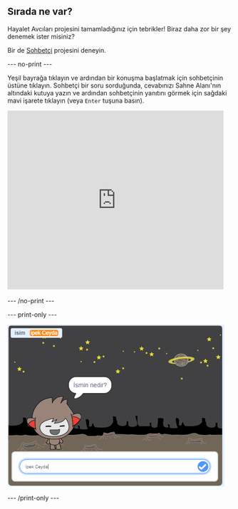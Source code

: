 ## Sırada ne var?

Hayalet Avcıları projesini tamamladığınız için tebrikler! Biraz daha zor bir şey denemek ister misiniz?

Bir de [Sohbetçi](https://projects.raspberrypi.org/en/projects/chatbot?utm_source=pathway&utm_medium=whatnext&utm_campaign=projects) projesini deneyin.

\--- no-print \---

Yeşil bayrağa tıklayın ve ardından bir konuşma başlatmak için sohbetçinin üstüne tıklayın. Sohbetçi bir soru sorduğunda, cevabınızı Sahne Alanı'nın altındaki kutuya yazın ve ardından sohbetçinin yanıtını görmek için sağdaki mavi işarete tıklayın (veya `Enter` tuşuna basın).

<div class="scratch-preview">
  <iframe allowtransparency="true" width="485" height="402" src="https://scratch.mit.edu/projects/embed/248864190/?autostart=false" 
  frameborder="0" scrolling="no"></iframe>
</div>

\--- /no-print \---

\--- print-only \---

![tamamlanmış proje](images/chatbot-preview.png)

\--- /print-only \---